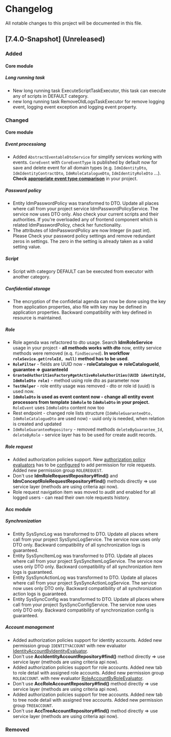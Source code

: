 # Changelog
All notable changes to this project will be documented in this file.


## [7.4.0-Snapshot] (Unreleased)

### Added

#### Core module

##### Long running task

- New long running task ExecuteScriptTaskExecutor, this task can execute any of scripts in DEFAULT category.
- new long running task RemoveOldLogsTaskExecutor for remove logging event, logging event exception and logging event property.

### Changed

#### Core module

##### Event processiong

- Added ``AbstractEventableDtoService`` for simplify services working with events. ``CoreEvent`` with ``CoreEventType`` is published by default now for save and delete event for all domain types (e.g. ``IdmIdentityDto``, ``IdmIdentityContractDto``, ``IdmRoleCatalogueDto``, ``IdmIdentityRoleDto`` ...). **Check [appropriate event type comparison](https://wiki.czechidm.com/devel/dev/architecture/events#event_types)** in your project.

##### Password policy

- Entity IdmPasswordPolicy was transformed to DTO. Update all places where call from your project service IdmPasswordPolicyService. The service now uses DTO only. Also check your current scripts and their authorities. If you're overloaded any of frontend component which is related IdmPasswordPolicy, check her functionality.
- The attributes of IdmPasswordPolicy are now Integer (in past int). Please Check your password policy settings and remove redundant zeros in settings. The zero in the setting is already taken as a valid setting value.

##### Script

- Script with category DEFAULT can be executed from executor with another category.

##### Confidential storage

- The encryption of the confidetial agenda can now be done using the key from application properties, also file with key may be defined in application properties. Backward compatibility with key defined in resource is maintained.

##### Role

- Role agenda was refactored to dto usage. Search **IdmRoleService** usage in your project - **all methods works with dto** now, entity service methods were removed (e.q. ``findSecured``). **In workflow ``roleSevice.get(roleId, null)`` method has to be used**.
- **``RoleFilter``** - fields are UUID now - **roleCatalogue => roleCatalogueId**, **guarantee => guaranteeId**
- **``GrantedAuthoritiesFactory#getActiveRoleAuthorities(UUID identityId, IdmRoleDto role)``** - method using role dto as parameter now
- **``TestHelper``** - role entity usage was removed - dto or role id (uuid) is used now.
- **``IdmRoleDto`` is used as event content now - change all entity event processors from template ``IdmRole`` to ``IdmRoleDto`` in your project.** ``RoleEvent`` uses ``IdmRoleDto`` content now too
- Rest endpoint - changed role lists structure (``IdmRoleGuaranteeDto, IdmRoleCatalogueDto`` are used now) - uuid only is needed, when relation is created and updated
- ``IdmRoleGuaranteeRepository`` - removed methods ``deleteByGuarantee_Id``, ``deleteByRole`` - service layer has to be used for create audit records.

##### Role request

- Added authorization policies support. New [authorization policy evaluators](https://wiki.czechidm.com/devel/dev/security/change-user-permissions#security) has to be [configured](https://wiki.czechidm.com/devel/dev/security/authorization#default_settings_of_permissions_for_an_identity_profile) to add permission for role requests. Added new permission group ``ROLEREQUEST``.
- Don't use **IdmRoleRequestRepository#find()** and **IdmConceptRoleRequestRepository#find()** methods directly => use service layer (methods are using criteria api now).
- Role request navigation item was moved to audit and enabled for all logged users - can read their own role requests history.


#### Acc module

##### Synchronization

- Entity SysSyncLog was transformed to DTO. Update all places where call from your project SysSyncLogService. The service now uses only DTO only. Backward compatibility of all synchronization logs is guaranteed.
- Entity SysSyncItemLog was transformed to DTO. Update all places where call from your project SysSyncItemLogService. The service now uses only DTO only. Backward compatibility of all synchronization item logs is guaranteed.
- Entity SysSyncActionLog was transformed to DTO. Update all places where call from your project SysSyncActionLogService. The service now uses only DTO only. Backward compatibility of all synchronization action logs is guaranteed.
- Entity SysSyncConfig was transformed to DTO. Update all places where call from your project SysSyncConfigService. The service now uses only DTO only. Backward compatibility of synchronization config is guaranteed.

##### Account management

- Added authorization policies support for identity accounts. Added new permission group ``IDENTITYACCOUNT`` with new evaluator [IdentityAccountByIdentityEvaluator](https://wiki.czechidm.com/devel/dev/security/authorization#identityaccountbyidentityevaluator).
- Don't use **AccIdentityAccountRepository#find()** method directly => use service layer (methods are using criteria api now).
- Added authorization policies support for role accounts. Added new tab to role detail with assigned role accounts. Added new permission group ``ROLEACCOUNT``. with new evaluator [RoleAccountByRoleEvaluator](https://wiki.czechidm.com/devel/dev/security/authorization#roleaccountbyroleevaluator).
- Don't use **AccRoleAccountRepository#find()** method directly => use service layer (methods are using criteria api now).
- Added authorization policies support for tree accounts. Added new tab to tree node detail with assigned tree accounts. Added new permission group ``TREEACCOUNT``.
- Don't use **AccTreeAccountRepository#find()** method directly => use service layer (methods are using criteria api now).


### Removed
